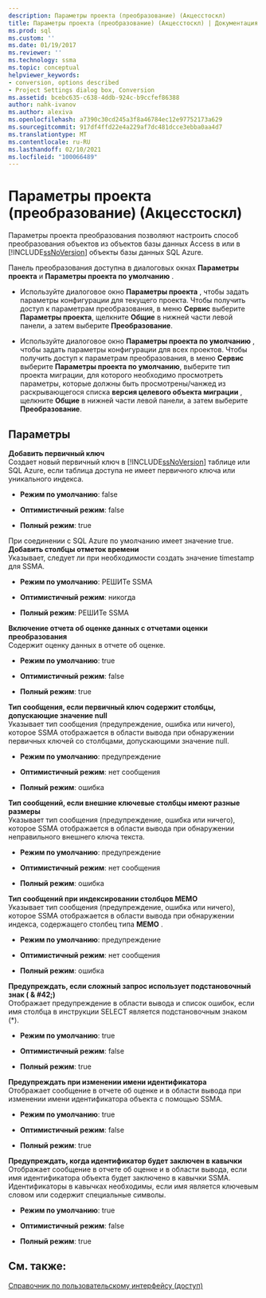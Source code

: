 ```yaml
---
description: Параметры проекта (преобразование) (Акцесстоскл)
title: Параметры проекта (преобразование) (Акцесстоскл) | Документация Майкрософт
ms.prod: sql
ms.custom: ''
ms.date: 01/19/2017
ms.reviewer: ''
ms.technology: ssma
ms.topic: conceptual
helpviewer_keywords:
- conversion, options described
- Project Settings dialog box, Conversion
ms.assetid: bcebc635-c638-4ddb-924c-b9ccfef86388
author: nahk-ivanov
ms.author: alexiva
ms.openlocfilehash: a7390c30cd245a3f8a46784ec12e97752173a629
ms.sourcegitcommit: 917df4ffd22e4a229af7dc481dcce3ebba0aa4d7
ms.translationtype: MT
ms.contentlocale: ru-RU
ms.lasthandoff: 02/10/2021
ms.locfileid: "100066489"
---
```

# <a name="project-settings-conversion-accesstosql"></a>Параметры проекта (преобразование) (Акцесстоскл)
Параметры проекта преобразования позволяют настроить способ преобразования объектов из объектов базы данных Access в или в [!INCLUDE[ssNoVersion](../../includes/ssnoversion-md.md)] объекты базы данных SQL Azure.  
  
Панель преобразования доступна в диалоговых окнах **Параметры проекта** и **Параметры проекта по умолчанию** .  
  
-   Используйте диалоговое окно **Параметры проекта** , чтобы задать параметры конфигурации для текущего проекта. Чтобы получить доступ к параметрам преобразования, в меню **Сервис** выберите **Параметры проекта**, щелкните **Общие** в нижней части левой панели, а затем выберите **Преобразование**.  
  
-   Используйте диалоговое окно **Параметры проекта по умолчанию** , чтобы задать параметры конфигурации для всех проектов. Чтобы получить доступ к параметрам преобразования, в меню **Сервис** выберите **Параметры проекта по умолчанию**, выберите тип проекта миграции, для которого необходимо просмотреть параметры, которые должны быть просмотрены/чанжед из раскрывающегося списка **версия целевого объекта миграции** , щелкните **Общие** в нижней части левой панели, а затем выберите **Преобразование**.  
  
## <a name="options"></a>Параметры  
**Добавить первичный ключ**  
Создает новый первичный ключ в [!INCLUDE[ssNoVersion](../../includes/ssnoversion-md.md)] таблице или SQL Azure, если таблица доступа не имеет первичного ключа или уникального индекса.  
  
-   **Режим по умолчанию**: false  
  
-   **Оптимистичный режим**: false  
  
-   **Полный режим**: true  
  
При соединении с SQL Azure по умолчанию имеет значение true. **Добавить столбцы отметок времени**  
Указывает, следует ли при необходимости создать значение timestamp для SSMA.  
  
-   **Режим по умолчанию**: РЕШИТе SSMA  
  
-   **Оптимистичный режим**: никогда  
  
-   **Полный режим**: РЕШИТе SSMA  
  
**Включение отчета об оценке данных с отчетами оценки преобразования**  
Содержит оценку данных в отчете об оценке.  
  
-   **Режим по умолчанию**: true  
  
-   **Оптимистичный режим**: false  
  
-   **Полный режим**: true  
  
**Тип сообщения, если первичный ключ содержит столбцы, допускающие значение null**  
Указывает тип сообщения (предупреждение, ошибка или ничего), которое SSMA отображается в области вывода при обнаружении первичных ключей со столбцами, допускающими значение null.  
  
-   **Режим по умолчанию**: предупреждение  
  
-   **Оптимистичный режим**: нет сообщения  
  
-   **Полный режим**: ошибка  
  
**Тип сообщений, если внешние ключевые столбцы имеют разные размеры**  
Указывает тип сообщения (предупреждение, ошибка или ничего), которое SSMA отображается в области вывода при обнаружении неправильного внешнего ключа текста.  
  
-   **Режим по умолчанию**: предупреждение  
  
-   **Оптимистичный режим**: нет сообщения  
  
-   **Полный режим**: ошибка  
  
**Тип сообщений при индексировании столбцов MEMO**  
Указывает тип сообщения (предупреждение, ошибка или ничего), которое SSMA отображается в области вывода при обнаружении индекса, содержащего столбец типа **MEMO** .  
  
-   **Режим по умолчанию**: предупреждение  
  
-   **Оптимистичный режим**: нет сообщения  
  
-   **Полный режим**: ошибка  
  
**Предупреждать, если сложный запрос использует подстановочный знак ( \& #42;)**  
Отображает предупреждение в области вывода и список ошибок, если имя столбца в инструкции SELECT является подстановочным знаком (*).  
  
-   **Режим по умолчанию**: true  
  
-   **Оптимистичный режим**: false  
  
-   **Полный режим**: true  
  
**Предупреждать при изменении имени идентификатора**  
Отображает сообщение в отчете об оценке и в области вывода при изменении имени идентификатора объекта с помощью SSMA.  
  
-   **Режим по умолчанию**: true  
  
-   **Оптимистичный режим**: false  
  
-   **Полный режим**: true  
  
**Предупреждать, когда идентификатор будет заключен в кавычки**  
Отображает сообщение в отчете об оценке и в области вывода, если имя идентификатора объекта будет заключено в кавычки SSMA. Идентификаторы в кавычках необходимы, если имя является ключевым словом или содержит специальные символы.  
  
-   **Режим по умолчанию**: true  
  
-   **Оптимистичный режим**: false  
  
-   **Полный режим**: true  
  
## <a name="see-also"></a>См. также:  
[Справочник по пользовательскому интерфейсу (доступ)](./user-interface-reference-accesstosql.md)  
